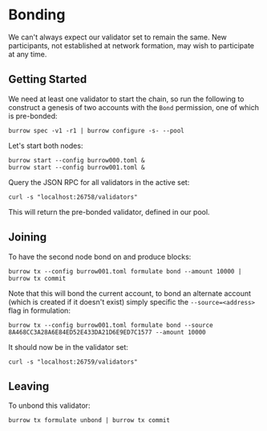 # Bonding

We can't always expect our validator set to remain the same. New participants, not established at network
formation, may wish to participate at any time.

## Getting Started

We need at least one validator to start the chain, so run the following to construct 
a genesis of two accounts with the `Bond` permission, one of which is pre-bonded:

```shell
burrow spec -v1 -r1 | burrow configure -s- --pool
```

Let's start both nodes:

```shell
burrow start --config burrow000.toml &
burrow start --config burrow001.toml &
```

Query the JSON RPC for all validators in the active set:

```shell
curl -s "localhost:26758/validators"
```

This will return the pre-bonded validator, defined in our pool.

## Joining

To have the second node bond on and produce blocks:

```shell
burrow tx --config burrow001.toml formulate bond --amount 10000 | burrow tx commit
```

Note that this will bond the current account, to bond an alternate account (which is created if it doesn't exist)
simply specific the `--source=<address>` flag in formulation:

```shell
burrow tx --config burrow001.toml formulate bond --source 8A468CC3A28A6E84ED52E433DA21D6E9ED7C1577 --amount 10000
```

It should now be in the validator set:

```shell
curl -s "localhost:26759/validators"
```

## Leaving

To unbond this validator:

```shell
burrow tx formulate unbond | burrow tx commit
```